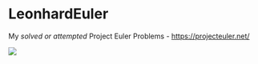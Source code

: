 # LeonhardEuler
My *solved or attempted* Project Euler Problems - https://projecteuler.net/

![](https://projecteuler.net/profile/jasdumas.png)
